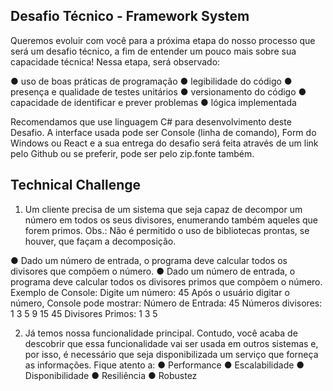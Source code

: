 ## Desafio Técnico - Framework System
Queremos evoluir com você para a próxima etapa do nosso processo que será um
desafio técnico, a fim de entender um pouco mais sobre sua capacidade técnica!
Nessa etapa, será observado:

● uso de boas práticas de programação
● legibilidade do código
● presença e qualidade de testes unitários
● versionamento do código
● capacidade de identificar e prever problemas
● lógica implementada

Recomendamos que use linguagem C# para desenvolvimento deste Desafio. A
interface usada pode ser Console (linha de comando), Form do Windows ou React e
a sua entrega do desafio será feita através de um link pelo Github ou se preferir,
pode ser pelo zip.fonte também.

## Technical Challenge

1. Um cliente precisa de um sistema que seja capaz de decompor um número
em todos os seus divisores, enumerando também aqueles que forem primos.
Obs.: Não é permitido o uso de bibliotecas prontas, se houver, que façam a
decomposição.

● Dado um número de entrada, o programa deve calcular todos os
divisores que compõem o número.
● Dado um número de entrada, o programa deve calcular todos os
divisores primos que compõem o número.
Exemplo de Console:
Digite um número: 45
Após o usuário digitar o número, Console pode mostrar:
Número de Entrada: 45
Números divisores: 1 3 5 9 15 45
Divisores Primos: 1 3 5

2. Já temos nossa funcionalidade principal. Contudo, você acaba de descobrir
que essa funcionalidade vai ser usada em outros sistemas e, por isso, é
necessário que seja disponibilizada um serviço que forneça as informações.
Fique atento a:
● Performance
● Escalabilidade
● Disponibilidade
● Resiliência
● Robustez
